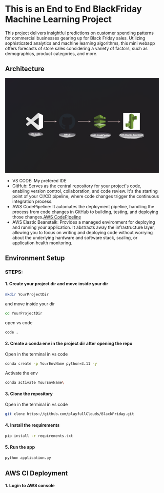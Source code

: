 # This is an End to End BlackFriday Machine Learning Project

This project delivers insightful predictions on customer spending patterns for commercial businesses gearing up for Black Friday sales. Utilizing sophisticated analytics and machine learning algorithms, this mini webapp offers forecasts of store sales considering a variety of factors, such as demographics, product categories, and more.

## Architecture

![Architecture Image](/assets/arc.png)

- VS CODE: My prefered IDE
- GitHub: Serves as the central repository for your project's code, enabling version control, collaboration, and code review. It's the starting point of your CI/CD pipeline, where code changes trigger the continuous integration process.
- AWS CodePipeline: It automates the deployment pipeline, handling the process from code changes in GitHub to building, testing, and deploying those changes.[AWS CodePipeline](https://aws.amazon.com/codepipeline/)
- AWS Elastic Beanstalk: Provides a managed environment for deploying and running your application. It abstracts away the infrastructure layer, allowing you to focus on writing and deploying code without worrying about the underlying hardware and software stack, scaling, or application health monitoring.

## Environment Setup

### STEPS:

#### 1. Create your project dir and move inside your dir

```bash
mkdir YourProjectDir
```
and move inside your dir
```bash
cd YourProjectDir
```
open vs code
```bash
code .
```

#### 2. Create a conda env in the project dir after opening the repo
Open in the terminal in vs code
```bash
conda create -p YourEnvName python=3.11 -y
```
Activate the env
```bash
conda activate YourEnvName\
```

#### 3. Clone the repository
Open in the terminal in vs code

```bash
git clone https://github.com/playfullClouds/BlackFriday.git
```

#### 4. Install the requirements
```bash
pip install -r requirements.txt
```

#### 5. Run the app
```bash
python application.py
```

## AWS CI Deployment

#### 1. Login to AWS console

####







